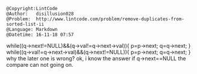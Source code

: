 ```
@Copyright:LintCode
@Author:   disillusion028
@Problem:  http://www.lintcode.com/problem/remove-duplicates-from-sorted-list-ii
@Language: Markdown
@Datetime: 16-11-18 07:57
```

 while((q->next!=NULL)&&(q->val!=q->next->val)){
            p=p->next;
            q=q->next;
        }
 while((q->val!=q->next->val)&&(q->next!=NULL)){
            p=p->next;
            q=q->next;
        }	
		why the later one is wrong? ok, i know the answer
		if q->next==NULL
		the compare can not going on.